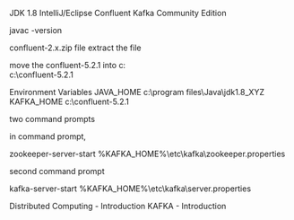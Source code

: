 JDK 1.8 
IntelliJ/Eclipse
Confluent Kafka Community Edition


javac -version

confluent-2.x.zip file
extract the file

move the confluent-5.2.1 into c:\
c:\confluent-5.2.1

Environment Variables
JAVA_HOME c:\program files\Java\jdk1.8_XYZ
KAFKA_HOME c:\confluent-5.2.1

two command prompts

in command prompt,

zookeeper-server-start %KAFKA_HOME%\etc\kafka\zookeeper.properties

second command prompt

kafka-server-start %KAFKA_HOME%\etc\kafka\server.properties



Distributed Computing - Introduction
KAFKA - Introduction
